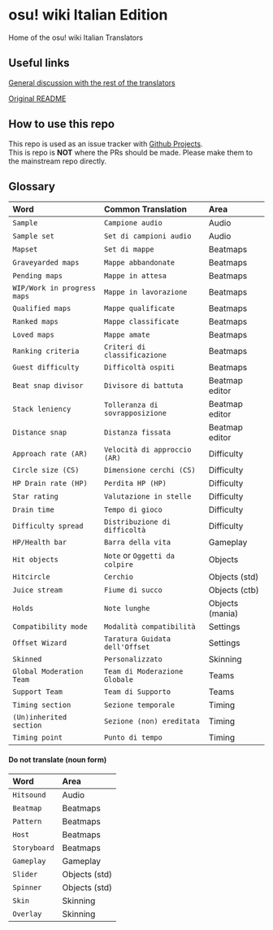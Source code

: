 # osu! wiki Italian Edition
Home of the osu! wiki Italian Translators

## Useful links
[General discussion with the rest of the translators](https://discord.gg/VbkwSZzqSy)

[Original README](https://github.com/ppy/osu-wiki#osu-wiki)

## How to use this repo
This repo is used as an issue tracker with [Github Projects](https://github.com/orgs/osu-italy/projects/3).  
This is repo is **NOT** where the PRs should be made. Please make them to the mainstream repo directly.

## Glossary
| Word | Common Translation | Area |
| :-- | :-- | :-- |
| `Sample` | `Campione audio` | Audio |
| `Sample set` | `Set di campioni audio` | Audio |
| `Mapset` | `Set di mappe` |  Beatmaps |
| `Graveyarded maps` | `Mappe abbandonate` |  Beatmaps |
| `Pending maps` | `Mappe in attesa` |  Beatmaps |
| `WIP/Work in progress maps` | `Mappe in lavorazione` |  Beatmaps |
| `Qualified maps` | `Mappe qualificate` |  Beatmaps |
| `Ranked maps` | `Mappe classificate` |  Beatmaps |
| `Loved maps` | `Mappe amate` |  Beatmaps |
| `Ranking criteria` | `Criteri di classificazione` |  Beatmaps |
| `Guest difficulty` | `Difficoltà ospiti` | Beatmaps |
| `Beat snap divisor` | `Divisore di battuta` | Beatmap editor |
| `Stack leniency` | `Tolleranza di sovrapposizione` | Beatmap editor |
| `Distance snap` | `Distanza fissata` | Beatmap editor |
| `Approach rate (AR)` | `Velocità di approccio (AR)` | Difficulty |
| `Circle size (CS)` | `Dimensione cerchi (CS)` |  Difficulty |
| `HP Drain rate (HP)` | `Perdita HP (HP)` |  Difficulty |
| `Star rating` | `Valutazione in stelle` | Difficulty |
| `Drain time` | `Tempo di gioco` |  Difficulty |
| `Difficulty spread` | `Distribuzione di difficoltà` | Difficulty |
| `HP/Health bar` | `Barra della vita` | Gameplay |
| `Hit objects` | `Note` or `Oggetti da colpire` | Objects |
| `Hitcircle` | `Cerchio` | Objects (std) |
| `Juice stream` | `Fiume di succo` | Objects (ctb) |
| `Holds` | `Note lunghe` | Objects (mania) |
| `Compatibility mode` | `Modalità compatibilità` | Settings |
| `Offset Wizard` | `Taratura Guidata dell'Offset` | Settings |
| `Skinned` | `Personalizzato` | Skinning |
| `Global Moderation Team` | `Team di Moderazione Globale` | Teams |
| `Support Team` | `Team di Supporto` | Teams |
| `Timing section` | `Sezione temporale` | Timing |
| `(Un)inherited section` | `Sezione (non) ereditata` | Timing |
| `Timing point` | `Punto di tempo` | Timing |

#### Do not translate (noun form)

| Word | Area |
| :-- | :-- |
| `Hitsound` | Audio |
| `Beatmap` | Beatmaps |
| `Pattern` | Beatmaps |
| `Host` | Beatmaps |
| `Storyboard` | Beatmaps |
| `Gameplay` | Gameplay |
| `Slider` | Objects (std) |
| `Spinner` | Objects (std) |
| `Skin` | Skinning |
| `Overlay` | Skinning |
